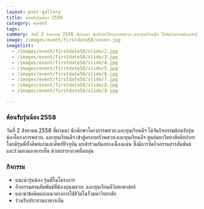 ```yaml
---
layout: post-gallery
title: ต้อนรับรุ่นน้อง 2558
category: event
tags:
summary: วันที่ 2 สิงหาคม 2558 ที่ผ่านมา นักศึกษาโครงการพสวท.และทุนเรียนดีฯ ได้จัดกิจกรรมต้อนรับรุ่นน้องโครงการพสวท. และทุนเรียนดีฯ...
image: /images/event/firstdate58/cover.jpg
imagelist:
  - /images/event/firstdate58/slide/2.jpg
  - /images/event/firstdate58/slide/3.jpg
  - /images/event/firstdate58/slide/4.jpg
  - /images/event/firstdate58/slide/5.jpg
  - /images/event/firstdate58/slide/6.jpg
  - /images/event/firstdate58/slide/7.jpg
  - /images/event/firstdate58/slide/8.jpg
  - /images/event/firstdate58/slide/9.jpg

---
```

### ต้อนรับรุ่นน้อง 2558
วันที่ 2 สิงหาคม 2558 ที่ผ่านมา นักศึกษาโครงการพสวท.และทุนเรียนดีฯ ได้จัดกิจกรรมต้อนรับรุ่นน้องโครงการพสวท. และทุนเรียนดีฯ เข้าสู่ครอบครัวพสวท.และทุนเรียนดีฯ ศูนย์มหาวิทยาลัยศิลปากร โดยมีรุ่นพี่ทั้งศิษย์เก่าและศิษย์ปัจจุบัน มาเข้าร่วมกันอย่างเนื่องแน่น ซึ่งมีการจัดกิจกรรมสารสัมพันธ์ และร่วมทานอาหารเย็น ด้วยบรรยากาศที่อบอุ่น

### กิจกรรม
- แนะนำรุ่นน้อง รุ่นพี่ในโครงการ
- กิจกรรมสานสัมพันธ์พี่น้องทุนพสวท. และทุนเรียนดีวิทยาศาสตร์
- และนำข้อคิดและแนวทางการใช้ชิวิตในรั้วมหาวิทยาลัย
- ร่วมรับประทานอาหารเย็น
